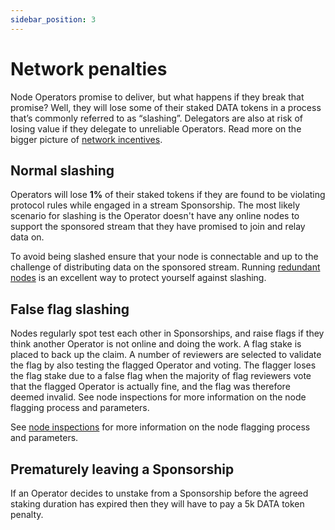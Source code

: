 ```yaml
---
sidebar_position: 3
---
```


# Network penalties
Node Operators promise to deliver, but what happens if they break that promise? Well, they will lose some of their staked DATA tokens in a process that’s commonly referred to as “slashing”. Delegators are also at risk of losing value if they delegate to unreliable Operators. Read more on the bigger picture of [network incentives](./network-incentives.md).

## Normal slashing
Operators will lose **1%** of their staked tokens if they are found to be violating protocol rules while engaged in a stream Sponsorship. The most likely scenario for slashing is the Operator doesn't have any online nodes to support the sponsored stream that they have promised to join and relay data on. 

To avoid being slashed ensure that your node is connectable and up to the challenge of distributing data on the sponsored stream. Running [redundant nodes](../network-roles/operators#node-redundancy-factor) is an excellent way to protect yourself against slashing.

## False flag slashing
Nodes regularly spot test each other in Sponsorships, and raise flags if they think another Operator is not online and doing the work. A flag stake is placed to back up the claim. A number of reviewers are selected to validate the flag by also testing the flagged Operator and voting.
The flagger loses the flag stake due to a false flag when the majority of flag reviewers vote that the flagged Operator is actually fine, and the flag was therefore deemed invalid.
See node inspections for more information on the node flagging process and parameters.

See [node inspections](./node-inspection.md) for more information on the node flagging process and parameters.

## Prematurely leaving a Sponsorship
If an Operator decides to unstake from a Sponsorship before the agreed staking duration has expired then they will have to pay a 5k DATA token penalty.
